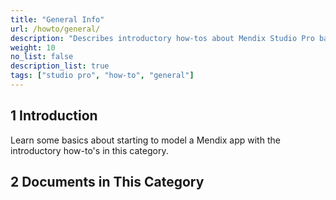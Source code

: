 ```yaml
---
title: "General Info"
url: /howto/general/
description: "Describes introductory how-tos about Mendix Studio Pro basics and best practices."
weight: 10
no_list: false
description_list: true
tags: ["studio pro", "how-to", "general"]
---
```


## 1 Introduction

Learn some basics about starting to model a Mendix app with the introductory how-to's in this category.

## 2 Documents in This Category
